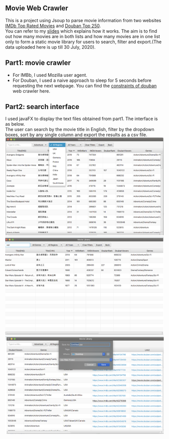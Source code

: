 ## Movie Web Crawler 
This is a project using Jsoup to parse movie information from two websites [IMDb Top Rated Movies](https://www.imdb.com/chart/top/?ref_=nv_mv_250) and [Douban Top 250](https://movie.douban.com/top250).    
You can refer to my [ slides](https://docs.google.com/presentation/d/1U0xx7O49xJbD0AxQXizDT9p9_sm5YPsxLQg0bL_BbJk/edit?usp=sharing) which explains how it works.
The aim is to find out how many movies are in both lists and how many movies are in one list only to form a static movie library for users to search, filter and export.(The data uploaded here is up till 30 July, 2020).

## Part1: movie crawler
- For IMBb, I used Mozilla user agent.
- For Douban, I used a naive approach to sleep for 5 seconds before requesting the next webpage. You can find the [constraints of douban](https://www.douban.com/robots.txt) web crawler here.

## Part2: search interface
I used javaFX to display the text files obtained from part1. The interface is as below.     
The user can search by the movie title in English, filter by the dropdown boxes, sort by any single column and export the results as a csv file.
![UI preview 01](./img/01.png)
![UI preview 02](./img/02.png)
![UI preview 03](./img/03.png)
